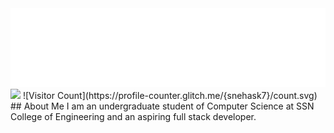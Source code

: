 <img src="./heading.svg">

<img src="https://img.icons8.com/office/16/000000/linkedin.png"/>
![Visitor Count](https://profile-counter.glitch.me/{snehask7}/count.svg)
## About Me  
I am an undergraduate student of Computer Science at SSN College of Engineering and an aspiring full stack developer. 
